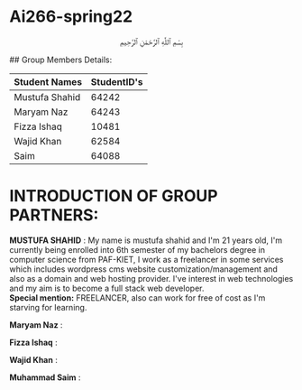 # Ai266-spring22

<p align="center">
   بِسْمِ ٱللَّٰهِ ٱلرَّحْمَٰنِ ٱلرَّحِيمِ


</p>
## Group Members Details: 

| Student Names | StudentID's |
| --------------- | --------------- |
| Mustufa Shahid | 64242 | 
| Maryam Naz | 64243 |
| Fizza Ishaq | 10481 | 
| Wajid Khan | 62584 | 
| Saim | 64088 | 
 

# INTRODUCTION OF GROUP PARTNERS:

**MUSTUFA SHAHID** : My name is mustufa shahid and I'm 21 years old, I'm currently being enrolled into 6th semester of my bachelors degree in computer science from PAF-KIET, I work as a freelancer in some services which includes wordpress cms website customization/management and also as a domain and web hosting provider. I've interest in web technologies and my aim is to become a full stack web developer. <br> **Special mention:** FREELANCER, also can work for free of cost as I'm starving for learning.

**Maryam Naz** :

**Fizza Ishaq** :

**Wajid Khan** :

**Muhammad Saim** :

